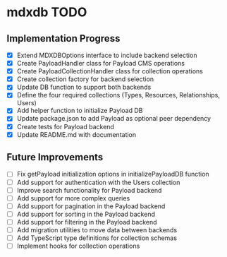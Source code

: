 # mdxdb TODO

## Implementation Progress

- [x] Extend MDXDBOptions interface to include backend selection
- [x] Create PayloadHandler class for Payload CMS operations
- [x] Create PayloadCollectionHandler class for collection operations
- [x] Create collection factory for backend selection
- [x] Update DB function to support both backends
- [x] Define the four required collections (Types, Resources, Relationships, Users)
- [x] Add helper function to initialize Payload DB
- [x] Update package.json to add Payload as optional peer dependency
- [x] Create tests for Payload backend
- [x] Update README.md with documentation

## Future Improvements

- [ ] Fix getPayload initialization options in initializePayloadDB function
- [ ] Add support for authentication with the Users collection
- [ ] Improve search functionality for Payload backend
- [ ] Add support for more complex queries
- [ ] Add support for pagination in the Payload backend
- [ ] Add support for sorting in the Payload backend
- [ ] Add support for filtering in the Payload backend
- [ ] Add migration utilities to move data between backends
- [ ] Add TypeScript type definitions for collection schemas
- [ ] Implement hooks for collection operations
